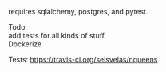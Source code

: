requires sqlalchemy, postgres, and pytest.

Todo: <br>
add tests for all kinds of stuff.<br>
Dockerize<p>
Tests: https://travis-ci.org/seisvelas/nqueens
